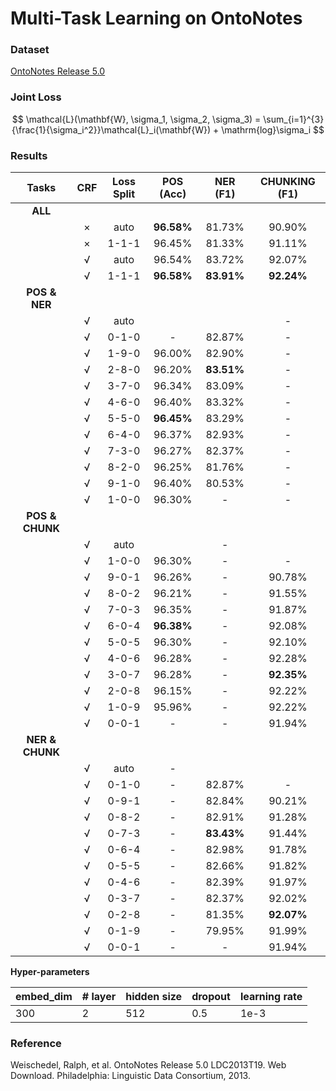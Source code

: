 # Multi-Task Learning on OntoNotes

### Dataset

[OntoNotes Release 5.0](https://catalog.ldc.upenn.edu/LDC2013T19)

### Joint Loss

$$
\mathcal{L}(\mathbf{W}, \sigma_1, \sigma_2, \sigma_3) = \sum_{i=1}^{3}{\frac{1}{\sigma_i^2}}\mathcal{L}_i(\mathbf{W}) + \mathrm{log}\sigma_i
$$

### Results

|      Tasks      | CRF  | Loss Split | POS (Acc)  |  NER (F1)  | CHUNKING (F1) |
| :-------------: | :--: | :--------: | :--------: | :--------: | :-----------: |
|     **ALL**     |      |            |            |            |               |
|                 |  ×   |    auto    | **96.58%** |   81.73%   |    90.90%     |
|                 |  ×   |   1-1-1    |   96.45%   |   81.33%   |    91.11%     |
|                 |  √   |    auto    |   96.54%   |   83.72%   |    92.07%     |
|                 |  √   |   1-1-1    | **96.58%** | **83.91%** |  **92.24%**   |
|  **POS & NER**  |      |            |            |            |               |
|                 |  √   |    auto    |            |            |       -       |
|                 |  √   |   0-1-0    |     -      |   82.87%   |       -       |
|                 |  √   |   1-9-0    |   96.00%   |   82.90%   |       -       |
|                 |  √   |   2-8-0    |   96.20%   | **83.51%** |       -       |
|                 |  √   |   3-7-0    |   96.34%   |   83.09%   |       -       |
|                 |  √   |   4-6-0    |   96.40%   |   83.32%   |       -       |
|                 |  √   |   5-5-0    | **96.45%** |   83.29%   |       -       |
|                 |  √   |   6-4-0    |   96.37%   |   82.93%   |       -       |
|                 |  √   |   7-3-0    |   96.27%   |   82.37%   |       -       |
|                 |  √   |   8-2-0    |   96.25%   |   81.76%   |       -       |
|                 |  √   |   9-1-0    |   96.40%   |   80.53%   |       -       |
|                 |  √   |   1-0-0    |   96.30%   |     -      |       -       |
| **POS & CHUNK** |      |            |            |            |               |
|                 |  √   |    auto    |            |     -      |               |
|                 |  √   |   1-0-0    |   96.30%   |     -      |       -       |
|                 |  √   |   9-0-1    |   96.26%   |     -      |    90.78%     |
|                 |  √   |   8-0-2    |   96.21%   |     -      |    91.55%     |
|                 |  √   |   7-0-3    |   96.35%   |     -      |    91.87%     |
|                 |  √   |   6-0-4    | **96.38%** |     -      |    92.08%     |
|                 |  √   |   5-0-5    |   96.30%   |     -      |    92.10%     |
|                 |  √   |   4-0-6    |   96.28%   |     -      |    92.28%     |
|                 |  √   |   3-0-7    |   96.28%   |     -      |  **92.35%**   |
|                 |  √   |   2-0-8    |   96.15%   |     -      |    92.22%     |
|                 |  √   |   1-0-9    |   95.96%   |     -      |    92.22%     |
|                 |  √   |   0-0-1    |     -      |     -      |    91.94%     |
| **NER & CHUNK** |      |            |            |            |               |
|                 |  √   |    auto    |     -      |            |               |
|                 |  √   |   0-1-0    |     -      |   82.87%   |       -       |
|                 |  √   |   0-9-1    |     -      |   82.84%   |    90.21%     |
|                 |  √   |   0-8-2    |     -      |   82.91%   |    91.28%     |
|                 |  √   |   0-7-3    |     -      | **83.43%** |    91.44%     |
|                 |  √   |   0-6-4    |     -      |   82.98%   |    91.78%     |
|                 |  √   |   0-5-5    |     -      |   82.66%   |    91.82%     |
|                 |  √   |   0-4-6    |     -      |   82.39%   |    91.97%     |
|                 |  √   |   0-3-7    |     -      |   82.37%   |    92.02%     |
|                 |  √   |   0-2-8    |     -      |   81.35%   |  **92.07%**   |
|                 |  √   |   0-1-9    |     -      |   79.95%   |    91.99%     |
|                 |  √   |   0-0-1    |     -      |     -      |    91.94%     |

**Hyper-parameters**

| embed_dim | # layer | hidden size | dropout | learning rate |
| --------- | ------- | ----------- | ------- | ------------- |
| 300       | 2       | 512         | 0.5     | 1e-3          |



### Reference

Weischedel, Ralph, et al. OntoNotes Release 5.0 LDC2013T19. Web Download. Philadelphia: Linguistic Data Consortium, 2013.

